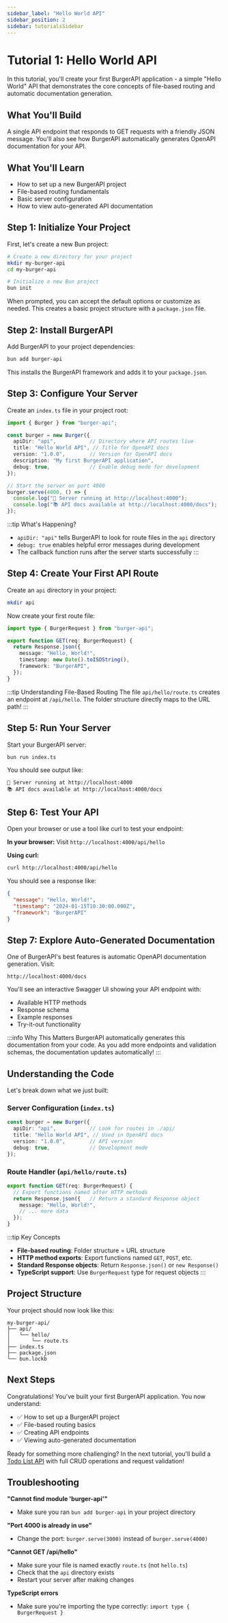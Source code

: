 ```yaml
---
sidebar_label: "Hello World API"
sidebar_position: 2
sidebar: tutorialsSidebar
---
```


# Tutorial 1: Hello World API

In this tutorial, you'll create your first BurgerAPI application - a simple "Hello World" API that demonstrates the core concepts of file-based routing and automatic documentation generation.

## What You'll Build

A single API endpoint that responds to GET requests with a friendly JSON message. You'll also see how BurgerAPI automatically generates OpenAPI documentation for your API.

## What You'll Learn

- How to set up a new BurgerAPI project
- File-based routing fundamentals
- Basic server configuration
- How to view auto-generated API documentation

## Step 1: Initialize Your Project

First, let's create a new Bun project:

```bash
# Create a new directory for your project
mkdir my-burger-api
cd my-burger-api

# Initialize a new Bun project
bun init
```

When prompted, you can accept the default options or customize as needed. This creates a basic project structure with a `package.json` file.

## Step 2: Install BurgerAPI

Add BurgerAPI to your project dependencies:

```bash
bun add burger-api
```

This installs the BurgerAPI framework and adds it to your `package.json`.

## Step 3: Configure Your Server

Create an `index.ts` file in your project root:

```typescript title="index.ts"
import { Burger } from "burger-api";

const burger = new Burger({
  apiDir: "api",           // Directory where API routes live
  title: "Hello World API", // Title for OpenAPI docs
  version: "1.0.0",        // Version for OpenAPI docs
  description: "My first BurgerAPI application",
  debug: true,             // Enable debug mode for development
});

// Start the server on port 4000
burger.serve(4000, () => {
  console.log("🚀 Server running at http://localhost:4000");
  console.log("📚 API docs available at http://localhost:4000/docs");
});
```

:::tip What's Happening?
- `apiDir: "api"` tells BurgerAPI to look for route files in the `api` directory
- `debug: true` enables helpful error messages during development
- The callback function runs after the server starts successfully
:::

## Step 4: Create Your First API Route

Create an `api` directory in your project:

```bash
mkdir api
```

Now create your first route file:

```typescript title="api/hello/route.ts"
import type { BurgerRequest } from "burger-api";

export function GET(req: BurgerRequest) {
  return Response.json({
    message: "Hello, World!",
    timestamp: new Date().toISOString(),
    framework: "BurgerAPI",
  });
}
```

:::tip Understanding File-Based Routing
The file `api/hello/route.ts` creates an endpoint at `/api/hello`. The folder structure directly maps to the URL path!
:::

## Step 5: Run Your Server

Start your BurgerAPI server:

```bash
bun run index.ts
```

You should see output like:
```
🚀 Server running at http://localhost:4000
📚 API docs available at http://localhost:4000/docs
```

## Step 6: Test Your API

Open your browser or use a tool like curl to test your endpoint:

**In your browser:**
Visit `http://localhost:4000/api/hello`

**Using curl:**
```bash
curl http://localhost:4000/api/hello
```

You should see a response like:
```json
{
  "message": "Hello, World!",
  "timestamp": "2024-01-15T10:30:00.000Z",
  "framework": "BurgerAPI"
}
```

## Step 7: Explore Auto-Generated Documentation

One of BurgerAPI's best features is automatic OpenAPI documentation generation. Visit:

`http://localhost:4000/docs`

You'll see an interactive Swagger UI showing your API endpoint with:
- Available HTTP methods
- Response schema
- Example responses
- Try-it-out functionality

:::info Why This Matters
BurgerAPI automatically generates this documentation from your code. As you add more endpoints and validation schemas, the documentation updates automatically!
:::

## Understanding the Code

Let's break down what we just built:

### Server Configuration (`index.ts`)
```typescript
const burger = new Burger({
  apiDir: "api",           // Look for routes in ./api/
  title: "Hello World API", // Used in OpenAPI docs
  version: "1.0.0",        // API version
  debug: true,             // Development mode
});
```

### Route Handler (`api/hello/route.ts`)
```typescript
export function GET(req: BurgerRequest) {
  // Export functions named after HTTP methods
  return Response.json({   // Return a standard Response object
    message: "Hello, World!",
    // ... more data
  });
}
```

:::tip Key Concepts
- **File-based routing**: Folder structure = URL structure
- **HTTP method exports**: Export functions named `GET`, `POST`, etc.
- **Standard Response objects**: Return `Response.json()` or `new Response()`
- **TypeScript support**: Use `BurgerRequest` type for request objects
:::

## Project Structure

Your project should now look like this:

```
my-burger-api/
├── api/
│   └── hello/
│       └── route.ts
├── index.ts
├── package.json
└── bun.lockb
```

## Next Steps

Congratulations! You've built your first BurgerAPI application. You now understand:

- ✅ How to set up a BurgerAPI project
- ✅ File-based routing basics
- ✅ Creating API endpoints
- ✅ Viewing auto-generated documentation

Ready for something more challenging? In the next tutorial, you'll build a [Todo List API](./todo-api.md) with full CRUD operations and request validation!

## Troubleshooting

**"Cannot find module 'burger-api'"**
- Make sure you ran `bun add burger-api` in your project directory

**"Port 4000 is already in use"**
- Change the port: `burger.serve(3000)` instead of `burger.serve(4000)`

**"Cannot GET /api/hello"**
- Make sure your file is named exactly `route.ts` (not `hello.ts`)
- Check that the `api` directory exists
- Restart your server after making changes

**TypeScript errors**
- Make sure you're importing the type correctly: `import type { BurgerRequest }`
